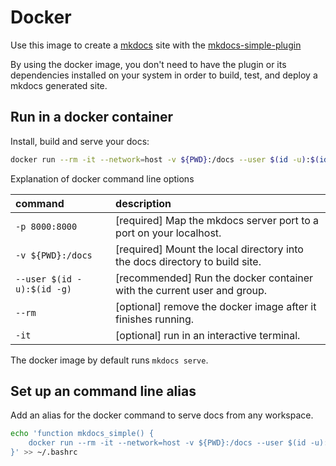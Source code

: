 # Docker

Use this image to create a [mkdocs](https://www.mkdocs.org/) site with the [mkdocs-simple-plugin](http://athackst.github.io/mkdocs-simple-plugin)

By using the docker image, you don't need to have the plugin or its dependencies installed on your system in order to build, test, and deploy a mkdocs generated site.

## Run in a docker container

Install, build and serve your docs:

```bash
docker run --rm -it --network=host -v ${PWD}:/docs --user $(id -u):$(id -g) athackst/mkdocs-simple-plugin
```

Explanation of docker command line options

<!-- markdownlint-disable MD038 -->
| command                    | description                                                                 |
| :------------------------- | :-------------------------------------------------------------------------- |
| `-p 8000:8000`             | [required] Map the mkdocs server port to a port on your localhost.          |
| `-v ${PWD}:/docs`          | [required] Mount the local directory into the docs directory to build site. |
| `--user $(id -u):$(id -g)` | [recommended] Run the docker container with the current user and group.     |
| `--rm`                     | [optional] remove the docker image after it finishes running.               |
| `-it`                      | [optional] run in an interactive terminal.                                  |

<!-- markdownlint-enable MD038 -->

The docker image by default runs `mkdocs serve`.

## Set up an command line alias

Add an alias for the docker command to serve docs from any workspace.

```bash
echo 'function mkdocs_simple() { 
    docker run --rm -it --network=host -v ${PWD}:/docs --user $(id -u):$(id -g) athackst/mkdocs-simple-plugin $@ 
}' >> ~/.bashrc
```
